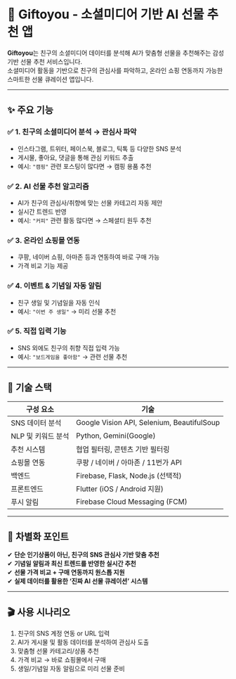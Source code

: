 # 🎁 Giftoyou - 소셜미디어 기반 AI 선물 추천 앱

**Giftoyou**는 친구의 소셜미디어 데이터를 분석해 AI가 맞춤형 선물을 추천해주는 감성 기반 선물 추천 서비스입니다.  
소셜미디어 활동을 기반으로 친구의 관심사를 파악하고, 온라인 쇼핑 연동까지 가능한 스마트한 선물 큐레이션 앱입니다.

---

## ✨ 주요 기능

### ✅ 1. 친구의 소셜미디어 분석 → 관심사 파악
- 인스타그램, 트위터, 페이스북, 블로그, 틱톡 등 다양한 SNS 분석
- 게시물, 좋아요, 댓글을 통해 관심 키워드 추출
- 예시: `"캠핑"` 관련 포스팅이 많다면 → 캠핑 용품 추천

### ✅ 2. AI 선물 추천 알고리즘
- AI가 친구의 관심사/취향에 맞는 선물 카테고리 자동 제안
- 실시간 트렌드 반영
- 예시: `"커피"` 관련 활동 많다면 → 스페셜티 원두 추천

### ✅ 3. 온라인 쇼핑몰 연동
- 쿠팡, 네이버 쇼핑, 아마존 등과 연동하여 바로 구매 가능
- 가격 비교 기능 제공

### ✅ 4. 이벤트 & 기념일 자동 알림
- 친구 생일 및 기념일을 자동 인식
- 예시: `"이번 주 생일"` → 미리 선물 추천

### ✅ 5. 직접 입력 기능
- SNS 외에도 친구의 취향 직접 입력 가능
- 예시: `"보드게임을 좋아함"` → 관련 선물 추천

---

## 🚀 기술 스택

| 구성 요소         | 기술 |
|------------------|------|
| SNS 데이터 분석   | Google Vision API, Selenium, BeautifulSoup |
| NLP 및 키워드 분석 | Python, Gemini(Google) |
| 추천 시스템       | 협업 필터링, 콘텐츠 기반 필터링 |
| 쇼핑몰 연동       | 쿠팡 / 네이버 / 아마존 / 11번가 API |
| 백엔드            | Firebase, Flask, Node.js (선택적) |
| 프론트엔드        | Flutter (iOS / Android 지원) |
| 푸시 알림         | Firebase Cloud Messaging (FCM) |

---

## 🎯 차별화 포인트

✔ **단순 인기상품이 아닌, 친구의 SNS 관심사 기반 맞춤 추천**  
✔ **기념일 알림과 최신 트렌드를 반영한 실시간 추천**  
✔ **선물 가격 비교 + 구매 연동까지 원스톱 지원**  
✔ **실제 데이터를 활용한 ‘진짜 AI 선물 큐레이션’ 시스템**

---

## 🎬 사용 시나리오

1. 친구의 SNS 계정 연동 or URL 입력
2. AI가 게시물 및 활동 데이터를 분석하여 관심사 도출
3. 맞춤형 선물 카테고리/상품 추천
4. 가격 비교 → 바로 쇼핑몰에서 구매
5. 생일/기념일 자동 알림으로 미리 선물 준비


